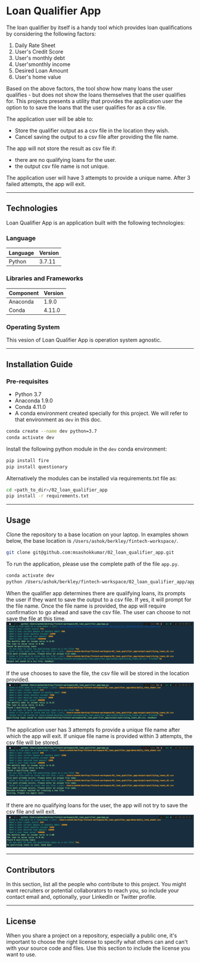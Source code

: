 # Loan Qualifier App

The loan qualifier by itself is a handy tool which provides loan qualifications by considering the following factors:

1. Daily Rate Sheet
2. User's Credit Score
3. User's monthly debt
4. User'smonthly income
5. Desired Loan Amount
6. User's home value

Based on the above factors, the tool show how many loans the user qualifies - but does not show the loans themselves
that the user qualifies for. This projects presents a utility that provides the application user the option to to save 
the loans that the user qualifies for as a csv file.

The application user will be able to:
- Store the qualifier output as a csv file in the location they wish.
- Cancel saving the output to a csv file after providing the file name.

The app will not store the result as csv file if:
- there are no qualifying loans for the user.
- the output csv file name is not unique. 

The application user will have 3 attempts to provide a unique name. After 3 failed attempts, the app will exit.

---

## Technologies

Loan Qualifier App is an application built with the following technologies:

### Language

| Language      | Version       |
| ------------- |---------------|
| Python        | 3.7.11        |
### Libraries and Frameworks

| Component      | Version       |
| ------------- |---------------|
| Anaconda        | 1.9.0        |
| Conda        | 4.11.0       |

### Operating System

This vesion of Loan Qualifier App is operation system agnostic.

---

## Installation Guide

### Pre-requisites

- Python 3.7
- Anaconda 1.9.0
- Conda 4.11.0
- A conda environment created specially for this project.  We will refer to that environment as `dev` in this doc.

```bash
conda create --name dev python=3.7
conda activate dev
```

Install the following python module in the `dev` conda environment:

```bash
pip install fire
pip install questionary
```

Alternatively the modules can be installed via requirements.txt file as:

```bash
cd <path_to_dir>/02_loan_qualifier_app
pip install -r requirements.txt
```

---

## Usage

Clone the repository to a base location on your laptop. In examples shown below, the base location is
`/Users/ashok/berkley/fintech-workspace/`. 

```bash
git clone git@github.com:msashokkumar/02_loan_qualifier_app.git
```

To run the application, please use the complete path of the file `app.py`. 

```bash
conda activate dev
python /Users/ashok/berkley/fintech-workspace/02_loan_qualifier_app/app.py
```

When the qualifier app determines there are qualifying loans, its prompts the user if they want to save the output to a 
csv file. If yes, it will prompt for the file name. Once the file name is provided, the app will require confirmation to go
ahead and save the csv file. The user can choose to not save the file at this time.
![Opt out of saving](/images/qualifying_loans_out_out_save.png?raw=true "User can opt out of saving the csv file even after providing the file name.")

If the use chooses to save the file, the csv file will be stored in the location provided.
![Qualifying Loans](/images/qualifying_loans_unique_path.png?raw=true "File saved when there are qualifying loans and unqiue file name provided.")

The application user has 3 attempts fo provide a unique file name after which the app will exit. If unique file name is
provided within 3 attempts, the csv file will be stored.
![Unique Filename Required](/images/qualifying_loans_unique_path_attempts_failed.png?raw=true "3 failed attempts of providing a unique name will result in app exiting.")

If there are no qualifying loans for the user, the app will not try to save the csv file and will exit.
![No Qualifying Loans](/images/no_qualifying_loans.png?raw=true "Files not saves when there are no qualifying loans.")

---

## Contributors

In this section, list all the people who contribute to this project. You might want recruiters or potential collaborators to reach you, so include your contact email and, optionally, your LinkedIn or Twitter profile.

---

## License

When you share a project on a repository, especially a public one, it's important to choose the right license to specify what others can and can't with your source code and files. Use this section to include the license you want to use.
